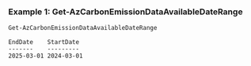 ### Example 1: Get-AzCarbonEmissionDataAvailableDateRange
```powershell
Get-AzCarbonEmissionDataAvailableDateRange
```

```output
EndDate    StartDate
-------    ---------
2025-03-01 2024-03-01
```

